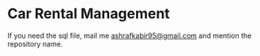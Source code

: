 # Car Rental Management

If you need the sql file, mail me <ashrafkabir95@gmail.com> and mention the repository name.
